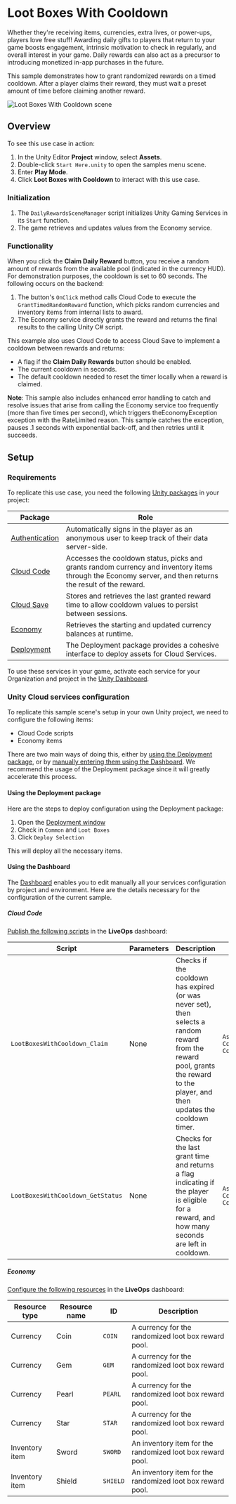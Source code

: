 # Loot Boxes With Cooldown

Whether they're receiving items, currencies, extra lives, or power-ups, players love free stuff! Awarding daily gifts to players that return to your game boosts engagement, intrinsic motivation to check in regularly, and overall interest in your game. Daily rewards can also act as a precursor to introducing monetized in-app purchases in the future.

This sample demonstrates how to grant randomized rewards on a timed cooldown. After a player claims their reward, they must wait a preset amount of time before claiming another reward.

![Loot Boxes With Cooldown scene](Documentation~/Loot_Boxes_With_Cooldown_Scene.png)

## Overview

To see this use case in action:

1. In the Unity Editor **Project** window, select **Assets**.
2. Double-click `Start Here.unity` to open the samples menu scene.
3. Enter **Play Mode**.
4. Click **Loot Boxes with Cooldown** to interact with this use case.

### Initialization

1. The `DailyRewardsSceneManager` script initializes Unity Gaming Services in its `Start` function.
2. The game retrieves and updates values from the Economy service.

### Functionality

When you click the **Claim Daily Reward** button, you receive a random amount of rewards from the available pool (indicated in the currency HUD). For demonstration purposes, the cooldown is set to 60 seconds. The following occurs on the backend:

1. The button's `OnClick` method calls Cloud Code to execute the `GrantTimedRandomReward` function, which picks random currencies and inventory items from internal lists to award.
2. The Economy service directly grants the reward and returns the final results to the calling Unity C# script.

This example also uses Cloud Code to access Cloud Save to implement a cooldown between rewards and returns:

- A flag if the **Claim Daily Rewards** button should be enabled.
- The current cooldown in seconds.
- The default cooldown needed to reset the timer locally when a reward is claimed.

**Note**: This sample also includes enhanced error handling to catch and resolve issues that arise from calling the Economy service too frequently (more than five times per second), which triggers theEconomyException exception with the RateLimited reason. This sample catches the exception, pauses .1 seconds with exponential back-off, and then retries until it succeeds.

## Setup

### Requirements

To replicate this use case, you need the following [Unity packages](https://docs.unity3d.com/Manual/Packages.html) in your project:

| **Package**                                                                           | **Role**                                                                                                                                                   |
|---------------------------------------------------------------------------------------|------------------------------------------------------------------------------------------------------------------------------------------------------------|
| [Authentication](https://docs.unity.com/authentication/IntroUnityAuthentication.html) | Automatically signs in the player as an anonymous user to keep track of their data server-side.                                                            |
| [Cloud Code](https://docs.unity.com/cloud-code/implementation.html)                   | Accesses the cooldown status, picks and grants random currency and inventory items through the Economy server, and then returns the result of the reward.  |
| [Cloud Save](https://docs.unity.com/cloud-save/index.html#Implementation)             | Stores and retrieves the last granted reward time to allow cooldown values to persist between sessions.                                                    |
| [Economy](https://docs.unity.com/economy/implementation.html)                         | Retrieves the starting and updated currency balances at runtime.                                                                                           |
| [Deployment](https://docs.unity3d.com/Packages/com.unity.services.deployment@1.2)     | The Deployment package provides a cohesive interface to deploy assets for Cloud Services.                                                                  |

To use these services in your game, activate each service for your Organization and project in the [Unity Dashboard](https://dashboard.unity3d.com/).

### Unity Cloud services configuration

To replicate this sample scene's setup in your own Unity project, we need to configure the following items:

- Cloud Code scripts
- Economy items

There are two main ways of doing this, either by [using the Deployment package](#using-the-deployment-package), or by [manually entering them using the Dashboard](#using-the-dashboard).
We recommend the usage of the Deployment package since it will greatly accelerate this process.

#### Using the Deployment package

Here are the steps to deploy configuration using the Deployment package:

1. Open the [Deployment window](https://docs.unity3d.com/Packages/com.unity.services.deployment@1.2/manual/deployment_window.html)
1. Check in `Common` and `Loot Boxes`
1. Click `Deploy Selection`

This will deploy all the necessary items.

#### Using the Dashboard

The [Dashboard](dashboard.unity3d.com) enables you to edit manually all your services configuration by project and environment.
Here are the details necessary for the configuration of the current sample.

##### Cloud Code

[Publish the following scripts](https://docs.unity.com/cloud-code/implementation.html#Writing_your_first_script) in the **LiveOps** dashboard:

| **Script**                         | **Parameters** | **Description**                                                                                                                                                                  | **Location in project**                                                                              |
|------------------------------------|----------------|----------------------------------------------------------------------------------------------------------------------------------------------------------------------------------|------------------------------------------------------------------------------------------------------|
| `LootBoxesWithCooldown_Claim`      | None           | Checks if the cooldown has expired (or was never set), then selects a random reward from the reward pool, grants the reward to the player, and then updates the cooldown timer.  | `Assets/Use Case Samples/Loot Boxes With Cooldown/Config as Code/LootBoxesWithCooldown_Claim.js`     |
| `LootBoxesWithCooldown_GetStatus`  | None           | Checks for the last grant time and returns a flag indicating if the player is eligible for a reward, and how many seconds are left in cooldown.                                  | `Assets/Use Case Samples/Loot Boxes With Cooldown/Config as Code/LootBoxesWithCooldown_GetStatus.js` |

##### Economy

[Configure the following resources](https://docs.unity.com/economy/) in the **LiveOps** dashboard:

| **Resource type** | **Resource name** | **ID**     | **Description**                                             |
|-------------------|-------------------|------------|-------------------------------------------------------------|
| Currency          | Coin              | `COIN`     | A currency for the randomized loot box reward pool.         |
| Currency          | Gem               | `GEM`      | A currency for the randomized loot box reward pool.         |
| Currency          | Pearl             | `PEARL`    | A currency for the randomized loot box reward pool.         |
| Currency          | Star              | `STAR`     | A currency for the randomized loot box reward pool.         |
| Inventory item    | Sword             | `SWORD`    | An inventory item for the randomized loot box reward pool.  |
| Inventory item    | Shield            | `SHIELD`   | An inventory item for the randomized loot box reward pool.  |
